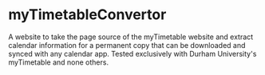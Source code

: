 # myTimetableConvertor
A website to take the page source of the myTimetable website and extract calendar information for a permanent copy that can be downloaded and synced with any calendar app. Tested exclusively with Durham University's myTimetable and none others.
